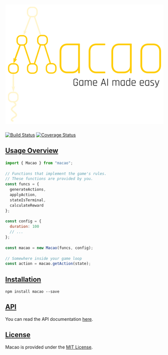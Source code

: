 <h1 align="center">
  <img src="./images/Macao-logo-color.png" alt="Macao Logo" />
</h1>

[![Build Status](https://travis-ci.org/Neoflash1979/macao.svg?branch=master)](https://travis-ci.org/Neoflash1979/macao)
[![Coverage Status](https://coveralls.io/repos/github/Neoflash1979/macao/badge.svg)](https://coveralls.io/github/Neoflash1979/macao)

## [Usage Overview](#usage-overview)

```javascript
import { Macao } from "macao";

// Functions that implement the game's rules.
// These functions are provided by you.
const funcs = {
  generateActions,
  applyAction,
  stateIsTerminal,
  calculateReward
};

const config = {
  duration: 100
  // ...
};

const macao = new Macao(funcs, config);

// Somewhere inside your game loop
const action = macao.getAction(state);
```

## [Installation](#installation)

```shell
npm install macao --save
```

## [API](#api)

You can read the API documentation [here](https://neoflash1979.github.io/macao/).

## [License](#license)

Macao is provided under the [MIT License](https://github.com/Neoflash1979/macao/blob/master/LICENSE).
